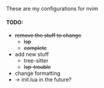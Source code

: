 These are my configurations for nvim

#### TODO:
* ~~remove the stuff to change~~
  * ~~lsp~~
  * ~~complete~~
* add new stuff
  * tree-sitter
  * ~~lsp-trouble~~
* change formatting
* -> init.lua in the future?
